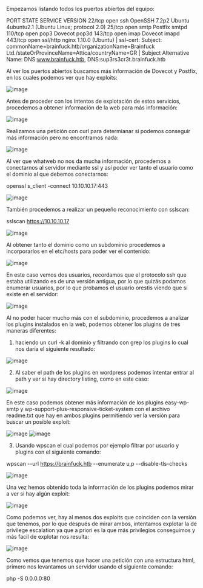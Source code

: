 
Empezamos listando todos los puertos abiertos del equipo: 

PORT    STATE SERVICE  VERSION
22/tcp  open  ssh      OpenSSH 7.2p2 Ubuntu 4ubuntu2.1 (Ubuntu Linux; protocol 2.0)
25/tcp  open  smtp     Postfix smtpd
110/tcp open  pop3     Dovecot pop3d
143/tcp open  imap     Dovecot imapd
443/tcp open  ssl/http nginx 1.10.0 (Ubuntu)
| ssl-cert: Subject: commonName=brainfuck.htb/organizationName=Brainfuck Ltd./stateOrProvinceName=Attica/countryName=GR
| Subject Alternative Name: DNS:www.brainfuck.htb, DNS:sup3rs3cr3t.brainfuck.htb

Al ver los puertos abiertos buscamos más información de Dovecot y Postfix, en los cuales podemos ver que hay exploits: 

![image](https://user-images.githubusercontent.com/122020487/227682597-a34de686-79cb-46cf-ae11-3608c4b23103.png)

Antes de proceder con los intentos de explotación de estos servicios, procedemos a obtener información de la web para más información: 

![image](https://user-images.githubusercontent.com/122020487/227682588-a4b01f4f-9dcb-4789-978a-72ffe673ad7b.png)

Realizamos una petición con curl para determianar si podemos conseguir más información pero no encontramos nada: 

![image](https://user-images.githubusercontent.com/122020487/227682575-4d6f756b-35cb-4673-bbb4-c88f3ee93947.png)

Al ver que whatweb no nos da mucha información, procedemos a conectarnos al servidor mediante ssl y así poder ver tanto el usuario como el dominio al que debemos conectarnos: 

openssl s_client -connect 10.10.10.17:443

![image](https://user-images.githubusercontent.com/122020487/227682571-53b5bf53-857b-44b8-896c-a19329112b06.png)

También procedemos a realizar un pequeño reconocimiento con sslscan: 

sslscan https://10.10.10.17

![image](https://user-images.githubusercontent.com/122020487/227682550-450054bd-4937-426f-82d6-da6be898ad86.png)

Al obtener tanto el dominio como un subdominio procedemos a incorporarlos en el etc/hosts para poder ver el contenido: 

![image](https://user-images.githubusercontent.com/122020487/227682537-58368e04-17a6-45c5-be21-7e76e44ee899.png)

En este caso vemos dos usuarios, recordamos que el protocolo ssh que estaba utilizando es de una versión antigua, por lo que quizás podamos enumerar usuarios, por lo que probamos el usuario orestis viendo que si existe en el servidor: 

![image](https://user-images.githubusercontent.com/122020487/227682528-50c8cb05-b02f-454a-ab24-18fd1ad671bc.png)

Al no poder hacer mucho más con el subdominio, procedemos a analizar los plugins instalados en la web, podemos obtener los plugins de tres maneras diferentes: 

1. haciendo un curl -k al dominio y filtrando con grep los plugins lo cual nos daría el siguiente resultado: 

![image](https://user-images.githubusercontent.com/122020487/227682520-13ce52c3-b793-4843-8541-49cce63f3e9b.png)

2. Al saber el path de los plugins en wordpress podemos intentar entrar al path y ver si hay directory listing, como en este caso: 

![image](https://user-images.githubusercontent.com/122020487/227682501-099080c1-2644-42b2-a63c-4f13a2af1fab.png)

En este caso podemos obtener más información de los plugins easy-wp-smtp y wp-support-plus-responsive-ticket-system con el archivo readme.txt que hay en ambos plugins permitiendo ver la versión para buscar un posible exploit:

![image](https://user-images.githubusercontent.com/122020487/227682481-14cd85c8-8f74-4bd7-b4c3-fa18bc25ab7d.png)
![image](https://user-images.githubusercontent.com/122020487/227682496-ea1ffb46-cbe7-4404-abb5-167f78619b46.png)

3. Usando wpscan el cual podemos por ejemplo filtrar por usuario y plugins con el siguiente comando: 

 wpscan --url https://brainfuck.htb --enumerate u,p --disable-tls-checks

![image](https://user-images.githubusercontent.com/122020487/227682437-40f1c5e5-2804-4234-8da6-6b63b7ea9bf9.png)

Una vez hemos obtenido toda la información de los plugins podemos mirar a ver si hay algún exploit: 

![image](https://user-images.githubusercontent.com/122020487/227682417-c7cb9bda-d8f2-4cd1-8c88-d091fb052dea.png)

Como podemos ver, hay al menos dos exploits que coinciden con la versión que tenemos, por lo que después de mirar ambos, intentamos explotar la de privilege escalation ya que a priori es la que más privilegios conseguimos y más facil de explotar nos resulta: 

![image](https://user-images.githubusercontent.com/122020487/227682402-7f850d80-01fa-441d-af12-7419e58c4683.png)

Como vemos que tenemos que hacer una petición con una estructura html, primero nos levantamos un servidor usando el siguiente comando:

php -S 0.0.0.0:80 
